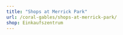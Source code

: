 ```yaml
---
title: "Shops at Merrick Park"
url: /coral-gables/shops-at-merrick-park/
shop: Einkaufszentrum
---
```

